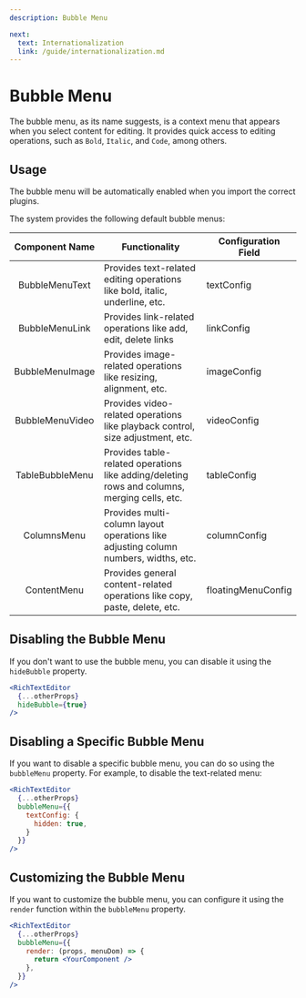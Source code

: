 ```yaml
---
description: Bubble Menu

next:
  text: Internationalization
  link: /guide/internationalization.md
---
```


# Bubble Menu

The bubble menu, as its name suggests, is a context menu that appears when you select content for editing. It provides quick access to editing operations, such as `Bold`, `Italic`, and `Code`, among others.

## Usage

The bubble menu will be automatically enabled when you import the correct plugins.

The system provides the following default bubble menus:

| Component Name  | Functionality                                                                                | Configuration Field |
|:---------------:|----------------------------------------------------------------------------------------------|---------------------|
| BubbleMenuText  | Provides text-related editing operations like bold, italic, underline, etc.                  | textConfig          |
| BubbleMenuLink  | Provides link-related operations like add, edit, delete links                                | linkConfig          |
| BubbleMenuImage | Provides image-related operations like resizing, alignment, etc.                             | imageConfig         |
| BubbleMenuVideo | Provides video-related operations like playback control, size adjustment, etc.               | videoConfig         |
| TableBubbleMenu | Provides table-related operations like adding/deleting rows and columns, merging cells, etc. | tableConfig         |
|   ColumnsMenu   | Provides multi-column layout operations like adjusting column numbers, widths, etc.          | columnConfig        |
|   ContentMenu   | Provides general content-related operations like copy, paste, delete, etc.                   | floatingMenuConfig  |

## Disabling the Bubble Menu

If you don't want to use the bubble menu, you can disable it using the `hideBubble` property.

```jsx
<RichTextEditor
  {...otherProps}
  hideBubble={true}
/>
```

## Disabling a Specific Bubble Menu

If you want to disable a specific bubble menu, you can do so using the `bubbleMenu` property. For example, to disable the text-related menu:

```jsx
<RichTextEditor
  {...otherProps}
  bubbleMenu={{
    textConfig: {
      hidden: true,
    }
  }}
/>
```

## Customizing the Bubble Menu

If you want to customize the bubble menu, you can configure it using the `render` function within the `bubbleMenu` property.

```jsx
<RichTextEditor
  {...otherProps}
  bubbleMenu={{
    render: (props, menuDom) => {
      return <YourComponent />
    },
  }}
/>
```
